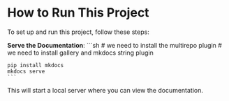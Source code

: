 # How to Run This Project

To set up and run this project, follow these steps:

**Serve the Documentation**:
    ```sh
    # we need to install the multirepo plugin
    # we need to install gallery and mkdocs string plugin
    
    pip install mkdocs
    mkdocs serve
    ```

This will start a local server where you can view the documentation.